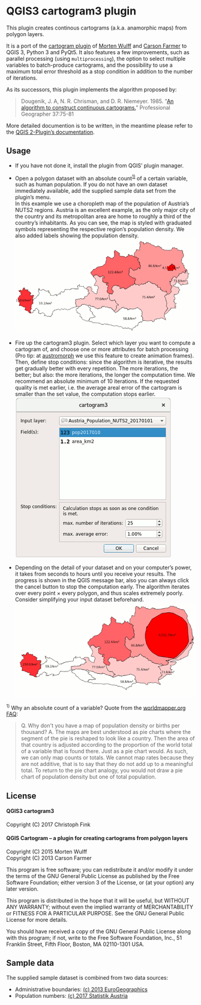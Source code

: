 QGIS3 cartogram3 plugin
=======================

This plugin creates continous cartograms (a.k.a. anamorphic maps) from polygon layers.

It is a port of the [cartogram plugin](https://plugins.qgis.org/plugins/cartogram/) of [Morten Wulff](https://github.com/informeren/qgis-cartogram) and [Carson Farmer](https://github.com/carsonfarmer/cartogram) to QGIS 3, Python 3 and PyQt5. It also features a few improvements, such as parallel processing (using `multiprocessing`), the option to select multiple variables to batch-produce cartograms, and the possibility to use a maximum total error threshold as a stop condition in addition to the number of iterations.

As its successors, this plugin implements the algorithm proposed by: 

> Dougenik, J. A, N. R. Chrisman, and D. R. Niemeyer. 1985. "[An algorithm to construct continuous cartograms.](http://www.tandfonline.com/doi/abs/10.1111/j.0033-0124.1985.00075.x)" Professional Geographer 37:75-81 

More detailed documention is to be written, in the meantime please refer to the [QGIS 2-Plugin’s documentation](https://github.com/informeren/qgis-cartogram/blob/develop/README.md).

Usage
-----

* If you have not done it, install the plugin from QGIS’ plugin manager.

* Open a polygon dataset with an absolute count<sup>[1)](#footnote-1)</sup> of a certain variable, such as human population. If you do not have an own dataset immediately available, add the supplied sample data set from the plugin’s menu. <br>
  In this example we use a choropleth map of the population of Austria’s NUTS2 regions. Austria is an excellent example, as the only major city of the country and its metropolitan area are home to roughly a third of the country’s inhabitants. As you can see, the map is styled with graduated symbols representing the respective region’s population density. We also added labels showing the population density.  
  ![Choropleth map of the population of Austria by NUTS2 regions](data/Austria_PopulationDensity_NUTS2_20170101.png)

* Fire up the cartogram3 plugin. Select which layer you want to compute a cartogram of, and choose one or more attributes for batch processing (Pro tip: at [austromorph](https://austromorph.space) we use this feature to create animation frames). Then, define stop conditions: since the algorithm is iterative, the results get gradually better with every repetition. The more iterations, the better; but also: the more iterations, the longer the computation time. We recommend an absolute minimum of 10 iterations. If the requested quality is met earlier, i.e. the average areal error of the cartogram is smaller than the set value, the computation stops earlier.  
  ![cartogram3 user interface](data/cartogram3Dialog.png)

* Depending on the detail of your dataset and on your computer’s power, it takes from seconds to hours until you receive your results. The progress is shown in the QGIS message bar, also you can always click the cancel button to stop the computation early. The algorithm iterates over every point &times; every polygon, and thus scales extremely poorly. Consider simplifying your input dataset beforehand.  
  ![Cartogram of the population of Austria by NUTS2 regions](data/Austria_PopulationCartogram_NUTS2_20170101.png)

<sup id="footnote-1">1)</sup> </a>Why an absolute count of a variable? Quote from the [worldmapper.org FAQ](http://www.worldmapper.org/faq.html):
> Q. Why don't you have a map of population density or births per thousand? 
> A. The maps are best understood as pie charts where the segment of the pie is reshaped to look like a country.  Then the area of that country is adjusted according to the proportion of the world total of a variable that is found there.  Just as a pie chart would.  As such, we can only map counts or totals.  We cannot map rates because they are not additive, that is to say that they do not add up to a meaningful total.  To return to the pie chart analogy, you would not draw a pie chart of population density but one of total population.

License
-------

#### QGIS3 cartogram3
Copyright (C) 2017 Christoph Fink

#### QGIS Cartogram – a plugin for creating cartograms from polygon layers 
Copyright (C) 2015  Morten Wulff <br>
Copyright (C) 2013  Carson Farmer

This program is free software; you can redistribute it and/or modify it under the terms of the GNU General Public License as published by the Free Software Foundation; either version 3 of the License, or (at your option) any later version.

This program is distributed in the hope that it will be useful, but WITHOUT ANY WARRANTY; without even the implied warranty of MERCHANTABILITY or FITNESS FOR A PARTICULAR PURPOSE.  See the GNU General Public License for more details.

You should have received a copy of the GNU General Public License along with this program; if not, write to the Free Software Foundation, Inc., 51 Franklin Street, Fifth Floor, Boston, MA 02110-1301 USA.

Sample data
-----------

The supplied sample dataset is combined from two data sources:

* Administrative boundaries: [(c) 2013 EuroGeographics](http://ec.europa.eu/eurostat/web/gisco/geodata/reference-data/administrative-units-statistical-units/nuts#nuts13)
* Population numbers: [(c) 2017 Statistik Austria](http://www.statistik.at/web_de/statistiken/menschen_und_gesellschaft/bevoelkerung/bevoelkerungsstand_und_veraenderung/bevoelkerung_zu_jahres-_quartalsanfang/index.html)
